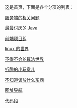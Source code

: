 <!-- --- title:首页-->

这是首页，下面是各个分项的列表：

[服务端的相关问题](server/list)

[最最讨厌的 Java](java/list)

[前端项目组](front/list)

[linux 的世界](linux/list)

[不得不会的算法世界](algorithms/list)

[折腾的小玩意儿](vendor/list)

[不知道该放什么东西](other/list)

[网址导航](nav/list)

[代码段](codesnap/list)
